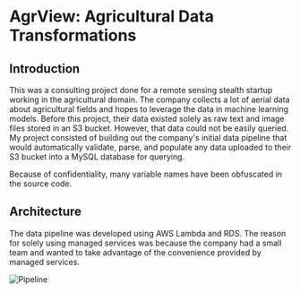 # AgrView: Agricultural Data Transformations #

## Introduction ##

This was a consulting project done for a remote sensing stealth startup working in the agricultural domain. The company collects a lot of aerial data about agricultural fields and hopes to leverage the data in machine learning models. Before this project, their data existed solely as raw text and image files stored in an S3 bucket. However, that data could not be easily queried. My project consisted of building out the company's initial data pipeline that would automatically validate, parse, and populate any data uploaded to their S3 bucket into a MySQL database for querying.

Because of confidentiality, many variable names have been obfuscated in the source code.

## Architecture ##

The data pipeline was developed using AWS Lambda and RDS. The reason for solely using managed services was because the company had a small team and wanted to take advantage of the convenience provided by managed services.

![Pipeline](https://user-images.githubusercontent.com/40527812/60703301-4d528180-9eb6-11e9-894c-0996a11ceda6.png)